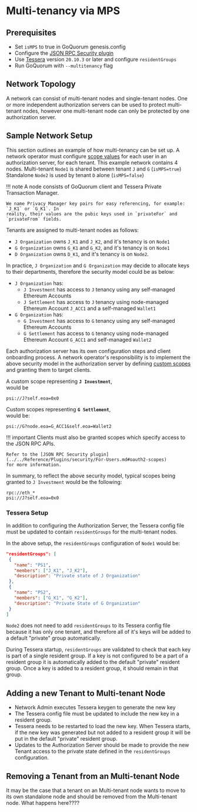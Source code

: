 # Multi-tenancy via MPS

## Prerequisites

* Set `isMPS` to true in GoQuorum genesis.config
* Configure the [JSON RPC Security plugin](JSON-RPC-API-Security.md#configuration)
* Use [Tessera] version `20.10.3` or later and configure `residentGroups`
* Run GoQuorum with `--multitenancy` flag

## Network Topology

A network can consist of multi-tenant nodes and single-tenant nodes. One or more independent
authorization servers can be used to protect multi-tenant nodes, however one multi-tenant node can
only be protected by one authorization server.

## Sample Network Setup

This section outlines an example of how multi-tenancy can be set up. A network operator must
configure [scope values] for each user in an authorization server, for each tenant.
This example network contains 4 nodes.
Multi-tenant `Node1` is shared between tenant `J` and `G` (`isMPS=true`)
Standalone `Node2` is used by tenant `D` alone (`isMPS=false`)

!!! note
    A node consists of GoQuorum client and Tessera Private Transaction Manager.

    We name Privacy Manager key pairs for easy referencing, for example: `J_K1` or `G_K1`. In
    reality, their values are the pubic keys used in `privateFor` and `privateFrom` fields.
    

Tenants are assigned to multi-tenant nodes as follows:

* `J Organization` owns `J_K1` and `J_K2`, and it's tenancy is on `Node1`
* `G Organization` owns `G_K1` and `G_K2`, and it's tenancy is on `Node1`
* `D Organization` owns `D_K1`, and it's tenancy is on `Node2`.

In practice, `J Organization` and `G Organization` may decide to allocate keys to
their departments, therefore the security model could be as below:

* `J Organization` has:
    * `J Investment` has access to `J` tenancy using any self-managed Ethereum Accounts
    * `J Settlement` has access to `J` tenancy using node-managed Ethereum Account `J_ACC1` and a self-managed `Wallet1`
* `G Organization` has:
    * `G Investment` has access to `G` tenancy using any self-managed Ethereum Accounts
    * `G Settlement` has access to `G` tenancy using node-managed Ethereum Account `G_ACC1` and self-managed `Wallet2`

Each authorization server has its own configuration steps and client onboarding process.
A network operator's responsibility is to implement the above security model in the authorization
server by defining [custom scopes] and
granting them to target clients.

A custom scope representing __`J Investment`__,  
would be

```text
psi://J?self.eoa=0x0
```

Custom scopes representing __`G Settlement`__,  
would be:

```text
psi://G?node.eoa=G_ACC1&self.eoa=Wallet2
```

!!! important
    Clients must also be granted scopes which specify access to the JSON RPC APIs.

    Refer to the [JSON RPC Security plugin](../../Reference/Plugins/security/For-Users.md#oauth2-scopes)
    for more information.

In summary, to reflect the above security model, typical scopes being granted to `J Investment`
would be the following:

```text
rpc://eth_*
psi://J?self.eoa=0x0
```

### Tessera Setup

In addition to configuring the Authorization Server, the Tessera config file must be updated to contain `residentGroups` for the multi-tenant nodes.

In the above setup, the `residentGroups` configuration of `Node1` would be:

``` json
"residentGroups": [
 {
   "name": "PS1",
   "members": ["J_K1", "J_K2"],
   "description": "Private state of J Organization"
 },
 {
   "name": "PS2",
   "members": ["G_K1", "G_K2"],
   "description": "Private State of G Organization"
 }
]
```

`Node2` does not need to add `residentGroups` to its Tessera config file because it has only one tenant, and therefore all of it's keys will be added to a default "private" group automatically.

During Tessera startup, `residentGroups` are validated to check that each key is part of a single resident group.
If a key is not configured to be a part of a resident group it is automatically added to the default "private" resident group.
Once a key is added to a resident group, it should remain in that group.

## Adding a new Tenant to Multi-tenant Node

* Network Admin executes Tessera keygen to generate the new key
* The Tessera config file must be updated to include the new key in a resident group.
* Tessera needs to be restarted to load the new key. When Tessera starts, if the new key was generated but not added to a resident group it will be put in the default "private" resident group.
* Updates to the Authorization Server should be made to provide the new Tenant access to the private state defined in the `residentGroups` configuration.

## Removing a Tenant from an Multi-tenant Node

It may be the case that a tenant on an Multi-tenant node wants to move to its own standalone node and should be removed from the Multi-tenant node. What happens here????

[scope values]: ../../Concepts/Multitenancy/Multitenancy.md#access-token-scope
[custom scopes]: ../../Concepts/Multitenancy/Multitenancy.md#access-token-scope
[Tessera]: https://docs.tessera.consensys.net